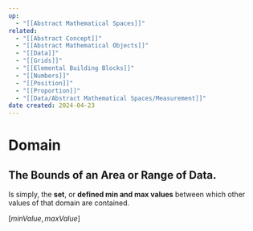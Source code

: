 ```yaml
---
up:
  - "[[Abstract Mathematical Spaces]]"
related:
  - "[[Abstract Concept]]"
  - "[[Abstract Mathematical Objects]]"
  - "[[Data]]"
  - "[[Grids]]"
  - "[[Elemental Building Blocks]]"
  - "[[Numbers]]"
  - "[[Position]]"
  - "[[Proportion]]"
  - "[[Data/Abstract Mathematical Spaces/Measurement]]"
date created: 2024-04-23
---
```

# Domain
## The Bounds of an Area or Range of Data.

Is simply, the **set**, or **defined min and max values** between which other values of that domain are contained. 

$[minValue, maxValue]$
